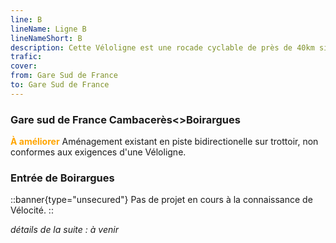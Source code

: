 ```yaml
---
line: B
lineName: Ligne B
lineNameShort: B
description: Cette Véloligne est une rocade cyclable de près de 40km située au delà de la 2ème couronne de Montpellier
trafic:
cover:
from: Gare Sud de France
to: Gare Sud de France
---
```



### Gare sud de France Cambacerès<>Boirargues
<span style="color:orange;font-weight:bold">À améliorer</span> Aménagement existant en piste bidirectionelle sur trottoir, non conformes aux exigences d'une Véloligne.

### Entrée de Boirargues
::banner{type="unsecured"}
Pas de projet en cours à la connaissance de Vélocité.
::

*détails de la suite : à venir*

<!--
__________________________________________________________________________
IL FAUDRAIT DÉCOUPER LA M65 AVENUE DES MOULINS ENTRE CHATEAU D'Ô ET LYRE
--------------------------------------------------------------------------

Avec les infos ci-dessous on doit pouvoir faire facilement les descriptions des autres tronçons non décrits

Pont Gagarinefair done type: bidirectionnelle   31\/12\/2010

Boirargues Nègue Cats postponed type: inconnu

Boirargues (Lycée Champollion)bad done type: bidirectionnelle   31\/12\/ 2019

Boirargues Mc Donald postponed

Boirargues Figuières planned type: inconnu

Avenue de Boirargues Lirondegood done type: voie-verte

Avenue de Boirargues (sortie de Lattes)fair done type: bidirectionnelle   30\/06\/2024

Avenue de Boirargues (Lattes centre)fair done type: bidirectionnelle   30\/06\/2024

Avenue de l'Europe Lattes Centregood done type: bidirectionnelle   30\/06\/2024

Avenue de l'Europe Lattes Port Ariane planned

Franchissement échangeur 2x2 voies Palavas à Lattes postponed

Saporta - St Pierre postponed type: inconnu

Tournezy postponed type: inconnu

Avenue d'El Alamein planned type: inconnu

Pavelet Mehul ⇄ Castellefair done type: bidirectionnelle   31\/12\/2019

Pavelet Grand M ⇄ Mehulfair done type: bidirectionnelle   31\/12\/ 2019

Vanières Bugarel ⇄ Grand M planned type: inconnu

Vanières Bvd Grand M ⇄ Paul Valery planned

Vanières Spillaert Pagnol planned type: inconnu

Avenue de la Martelle planned type: inconnu

Liberté Garrats ⇄ Celleneuve postponed type: inconnu

Lodève Ouestfair done type: bilatérale   31\/12\/ 2019

Parking Mosson planned type: inconnu

Avenue de l'Europe (Mosson)fair done type: voie-verte   31\/12\/ 2019

M65 Rue du professeur Blayacgood done type: bidirectionnelle   31\/12\/ 2019

Avenue des Moulins Monnet ⇄ Lyrefair done type: bidirectionnelle   31\/12\/ 2019

M65 Lyre ⇄ Giracgood done type: voie-verte   31\/12\/ 2019

M65 Girac ⇄ Fesquetgood done type: voie-verte   31\/12\/ 2019

M65 Fesquet ⇄ Navitau planned type: inconnu

Chemin des Alouettes planned type: inconnu

Chemin de Caylus ouest planned type: inconnu

Chemin de Caylus est planned type: inconnuCrès ⇄ Jacou via V70 fair done type: bidirectionnelle   31\/12\/ 2019

Crès ⇄ Lamour partie nordgood done type: chaucidou   31\/12\/ 2019

Crès ⇄ Lamour partie sudgood done type: bidirectionnelle   31\/12\/ 2019

Grammont ⇄ Philippe Lamour postponed

Route de Maugio postponed

Château de Flaugerguesfair done type: bidirectionnelle   31\/12\/ 2019

Evariste Gallois planned type: bilaterale

Boulevard Pénélope planned type: inconnu

-->